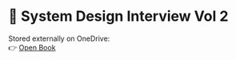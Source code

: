 # 📘 System Design Interview Vol 2

Stored externally on OneDrive:  
👉 [Open Book](https://1drv.ms/b/c/57e5ac7a5869f206/EScyJIBkIBhPoYlzdIyopcEBvpq9xBZaxFfOSuzU7kZuJQ?e=2PAgIF)